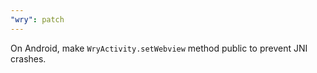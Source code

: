 ```yaml
---
"wry": patch
---
```


On Android, make `WryActivity.setWebview` method public to prevent JNI crashes.